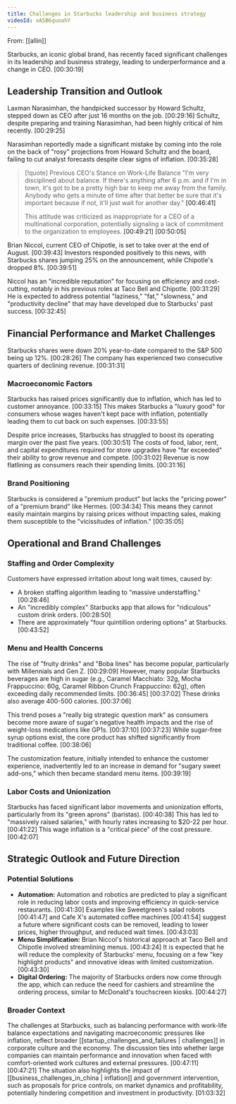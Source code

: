 ```yaml
---
title: Challenges in Starbucks leadership and business strategy
videoId: xA5B6quoahY
---
```


From: [[allin]] <br/> 

Starbucks, an iconic global brand, has recently faced significant challenges in its leadership and business strategy, leading to underperformance and a change in CEO. <a class="yt-timestamp" data-t="00:30:19">[00:30:19]</a>

## Leadership Transition and Outlook

Laxman Narasimhan, the handpicked successor by Howard Schultz, stepped down as CEO after just 16 months on the job. <a class="yt-timestamp" data-t="00:29:16">[00:29:16]</a> Schultz, despite preparing and training Narasimhan, had been highly critical of him recently. <a class="yt-timestamp" data-t="00:29:25">[00:29:25]</a>

Narasimhan reportedly made a significant mistake by coming into the role on the back of "rosy" projections from Howard Schultz and the board, failing to cut analyst forecasts despite clear signs of inflation. <a class="yt-timestamp" data-t="00:35:28">[00:35:28]</a>

> [!quote] Previous CEO's Stance on Work-Life Balance
> "I'm very disciplined about balance. If there's anything after 6 p.m. and if I'm in town, it's got to be a pretty high bar to keep me away from the family. Anybody who gets a minute of time after that better be sure that it's important because if not, it'll just wait for another day." <a class="yt-timestamp" data-t="00:46:41">[00:46:41]</a>
>
> This attitude was criticized as inappropriate for a CEO of a multinational corporation, potentially signaling a lack of commitment to the organization to employees. <a class="yt-timestamp" data-t="00:49:21">[00:49:21]</a> <a class="yt-timestamp" data-t="00:50:05">[00:50:05]</a>

Brian Niccol, current CEO of Chipotle, is set to take over at the end of August. <a class="yt-timestamp" data-t="00:39:43">[00:39:43]</a> Investors responded positively to this news, with Starbucks shares jumping 25% on the announcement, while Chipotle's dropped 8%. <a class="yt-timestamp" data-t="00:39:51">[00:39:51]</a>

Niccol has an "incredible reputation" for focusing on efficiency and cost-cutting, notably in his previous roles at Taco Bell and Chipotle. <a class="yt-timestamp" data-t="00:31:29">[00:31:29]</a> He is expected to address potential "laziness," "fat," "slowness," and "productivity decline" that may have developed due to Starbucks' past success. <a class="yt-timestamp" data-t="00:32:45">[00:32:45]</a>

## Financial Performance and Market Challenges

Starbucks shares were down 20% year-to-date compared to the S&P 500 being up 12%. <a class="yt-timestamp" data-t="00:28:26">[00:28:26]</a> The company has experienced two consecutive quarters of declining revenue. <a class="yt-timestamp" data-t="00:31:31">[00:31:31]</a>

### Macroeconomic Factors
Starbucks has raised prices significantly due to inflation, which has led to customer annoyance. <a class="yt-timestamp" data-t="00:33:15">[00:33:15]</a> This makes Starbucks a "luxury good" for consumers whose wages haven't kept pace with inflation, potentially leading them to cut back on such expenses. <a class="yt-timestamp" data-t="00:33:55">[00:33:55]</a>

Despite price increases, Starbucks has struggled to boost its operating margin over the past five years. <a class="yt-timestamp" data-t="00:30:51">[00:30:51]</a> The costs of food, labor, rent, and capital expenditures required for store upgrades have "far exceeded" their ability to grow revenue and compete. <a class="yt-timestamp" data-t="00:31:02">[00:31:02]</a> Revenue is now flatlining as consumers reach their spending limits. <a class="yt-timestamp" data-t="00:31:16">[00:31:16]</a>

### Brand Positioning
Starbucks is considered a "premium product" but lacks the "pricing power" of a "premium brand" like Hermes. <a class="yt-timestamp" data-t="00:34:34">[00:34:34]</a> This means they cannot easily maintain margins by raising prices without impacting sales, making them susceptible to the "vicissitudes of inflation." <a class="yt-timestamp" data-t="00:35:05">[00:35:05]</a>

## Operational and Brand Challenges

### Staffing and Order Complexity
Customers have expressed irritation about long wait times, caused by:
*   A broken staffing algorithm leading to "massive understaffing." <a class="yt-timestamp" data-t="00:28:46">[00:28:46]</a>
*   An "incredibly complex" Starbucks app that allows for "ridiculous" custom drink orders. <a class="yt-timestamp" data-t="00:28:50">[00:28:50]</a>
*   There are approximately "four quintillion ordering options" at Starbucks. <a class="yt-timestamp" data-t="00:43:52">[00:43:52]</a>

### Menu and Health Concerns
The rise of "fruity drinks" and "Boba lines" has become popular, particularly with Millennials and Gen Z. <a class="yt-timestamp" data-t="00:29:09">[00:29:09]</a> However, many popular Starbucks beverages are high in sugar (e.g., Caramel Macchiato: 32g, Mocha Frappuccino: 60g, Caramel Ribbon Crunch Frappuccino: 62g), often exceeding daily recommended limits. <a class="yt-timestamp" data-t="00:36:45">[00:36:45]</a> <a class="yt-timestamp" data-t="00:37:02">[00:37:02]</a> These drinks also average 400-500 calories. <a class="yt-timestamp" data-t="00:37:06">[00:37:06]</a>

This trend poses a "really big strategic question mark" as consumers become more aware of sugar's negative health impacts and the rise of weight-loss medications like GP1s. <a class="yt-timestamp" data-t="00:37:10">[00:37:10]</a> <a class="yt-timestamp" data-t="00:37:23">[00:37:23]</a> While sugar-free syrup options exist, the core product has shifted significantly from traditional coffee. <a class="yt-timestamp" data-t="00:38:06">[00:38:06]</a>

The customization feature, initially intended to enhance the customer experience, inadvertently led to an increase in demand for "sugary sweet add-ons," which then became standard menu items. <a class="yt-timestamp" data-t="00:39:19">[00:39:19]</a>

### Labor Costs and Unionization
Starbucks has faced significant labor movements and unionization efforts, particularly from its "green aprons" (baristas). <a class="yt-timestamp" data-t="00:40:38">[00:40:38]</a> This has led to "massively raised salaries," with hourly rates increasing to $20-22 per hour. <a class="yt-timestamp" data-t="00:41:22">[00:41:22]</a> This wage inflation is a "critical piece" of the cost pressure. <a class="yt-timestamp" data-t="00:42:07">[00:42:07]</a>

## Strategic Outlook and Future Direction

### Potential Solutions
*   **Automation:** Automation and robotics are predicted to play a significant role in reducing labor costs and improving efficiency in quick-service restaurants. <a class="yt-timestamp" data-t="00:41:30">[00:41:30]</a> Examples like Sweetgreen's salad robots <a class="yt-timestamp" data-t="00:41:47">[00:41:47]</a> and Cafe X's automated coffee machines <a class="yt-timestamp" data-t="00:41:54">[00:41:54]</a> suggest a future where significant costs can be removed, leading to lower prices, higher throughput, and reduced wait times. <a class="yt-timestamp" data-t="00:43:03">[00:43:03]</a>
*   **Menu Simplification:** Brian Niccol's historical approach at Taco Bell and Chipotle involved streamlining menus. <a class="yt-timestamp" data-t="00:43:24">[00:43:24]</a> It is expected that he will reduce the complexity of Starbucks' menu, focusing on a few "key highlight products" and innovative ideas with limited customization. <a class="yt-timestamp" data-t="00:43:30">[00:43:30]</a>
*   **Digital Ordering:** The majority of Starbucks orders now come through the app, which can reduce the need for cashiers and streamline the ordering process, similar to McDonald's touchscreen kiosks. <a class="yt-timestamp" data-t="00:44:27">[00:44:27]</a>

### Broader Context
The challenges at Starbucks, such as balancing performance with work-life balance expectations and navigating macroeconomic pressures like inflation, reflect broader [[startup_challenges_and_failures | challenges]] in corporate culture and the economy. The discussion ties into whether large companies can maintain performance and innovation when faced with comfort-oriented work cultures and external pressures. <a class="yt-timestamp" data-t="00:47:11">[00:47:11]</a> <a class="yt-timestamp" data-t="00:47:21">[00:47:21]</a>
The situation also highlights the impact of [[business_challenges_in_china | inflation]] and government intervention, such as proposals for price controls, on market dynamics and profitability, potentially hindering competition and investment in productivity. <a class="yt-timestamp" data-t="01:03:32">[01:03:32]</a>